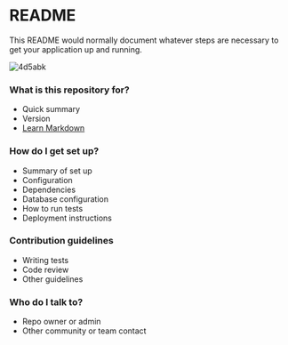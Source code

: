 # README #

This README would normally document whatever steps are necessary to get your application up and running.

![4d5abk](https://user-images.githubusercontent.com/48466599/91637845-9c893900-ea0b-11ea-9823-bb081450f513.gif)

### What is this repository for? ###

* Quick summary
* Version
* [Learn Markdown](https://bitbucket.org/tutorials/markdowndemo)

### How do I get set up? ###

* Summary of set up
* Configuration
* Dependencies
* Database configuration
* How to run tests
* Deployment instructions

### Contribution guidelines ###

* Writing tests
* Code review
* Other guidelines

### Who do I talk to? ###

* Repo owner or admin
* Other community or team contact

